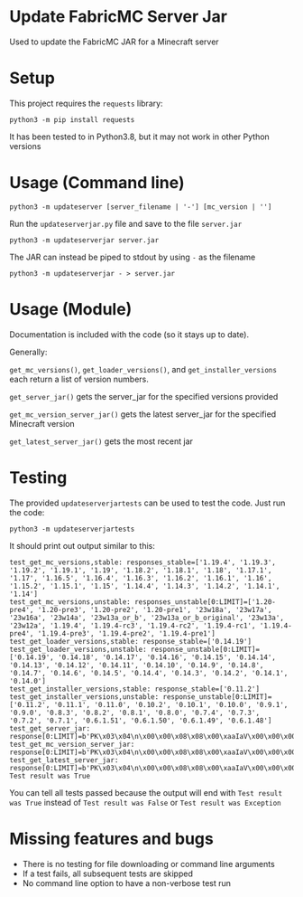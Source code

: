 # Update FabricMC Server Jar

Used to update the FabricMC JAR for a Minecraft server

# Setup

This project requires the `requests` library:

```
python3 -m pip install requests
```

It has been tested to in Python3.8, but it may not work in other Python versions

# Usage (Command line)

```
python3 -m updateserver [server_filename | '-'] [mc_version | '']
```

Run the `updateserverjar.py` file and save to the file `server.jar`

```
python3 -m updateserverjar server.jar
```

The JAR can instead be piped to stdout by using `-` as the filename

```
python3 -m updateserverjar - > server.jar
```

# Usage (Module)

Documentation is included with the code (so it stays up to date).

Generally:

`get_mc_versions()`, `get_loader_versions()`, and `get_installer_versions` each return a list of version numbers.

`get_server_jar()` gets the server_jar for the specified versions provided

`get_mc_version_server_jar()` gets the latest server_jar for the specified Minecraft version

`get_latest_server_jar()` gets the most recent jar

# Testing

The provided `updateserverjartests` can be used to test the code. Just run the code:

```
python3 -m updateserverjartests
```

It should print out output similar to this:

```
test_get_mc_versions,stable: responses_stable=['1.19.4', '1.19.3', '1.19.2', '1.19.1', '1.19', '1.18.2', '1.18.1', '1.18', '1.17.1', '1.17', '1.16.5', '1.16.4', '1.16.3', '1.16.2', '1.16.1', '1.16', '1.15.2', '1.15.1', '1.15', '1.14.4', '1.14.3', '1.14.2', '1.14.1', '1.14']
test_get_mc_versions,unstable: responses_unstable[0:LIMIT]=['1.20-pre4', '1.20-pre3', '1.20-pre2', '1.20-pre1', '23w18a', '23w17a', '23w16a', '23w14a', '23w13a_or_b', '23w13a_or_b_original', '23w13a', '23w12a', '1.19.4', '1.19.4-rc3', '1.19.4-rc2', '1.19.4-rc1', '1.19.4-pre4', '1.19.4-pre3', '1.19.4-pre2', '1.19.4-pre1']
test_get_loader_versions,stable: response_stable=['0.14.19']
test_get_loader_versions,unstable: response_unstable[0:LIMIT]=['0.14.19', '0.14.18', '0.14.17', '0.14.16', '0.14.15', '0.14.14', '0.14.13', '0.14.12', '0.14.11', '0.14.10', '0.14.9', '0.14.8', '0.14.7', '0.14.6', '0.14.5', '0.14.4', '0.14.3', '0.14.2', '0.14.1', '0.14.0']
test_get_installer_versions,stable: response_stable=['0.11.2']
test_get_installer_versions,unstable: response_unstable[0:LIMIT]=['0.11.2', '0.11.1', '0.11.0', '0.10.2', '0.10.1', '0.10.0', '0.9.1', '0.9.0', '0.8.3', '0.8.2', '0.8.1', '0.8.0', '0.7.4', '0.7.3', '0.7.2', '0.7.1', '0.6.1.51', '0.6.1.50', '0.6.1.49', '0.6.1.48']
test_get_server_jar: response[0:LIMIT]=b'PK\x03\x04\n\x00\x00\x08\x08\x00\xaaIaV\x00\x00\x00\x00\x02\x00'
test_get_mc_version_server_jar: response[0:LIMIT]=b'PK\x03\x04\n\x00\x00\x08\x08\x00\xaaIaV\x00\x00\x00\x00\x02\x00'
test_get_latest_server_jar: response[0:LIMIT]=b'PK\x03\x04\n\x00\x00\x08\x08\x00\xaaIaV\x00\x00\x00\x00\x02\x00'
Test result was True
```

You can tell all tests passed because the output will end with `Test result was True`
instead of `Test result was False` or `Test result was Exception`

# Missing features and bugs

* There is no testing for file downloading or command line arguments
* If a test fails, all subsequent tests are skipped
* No command line option to have a non-verbose test run

